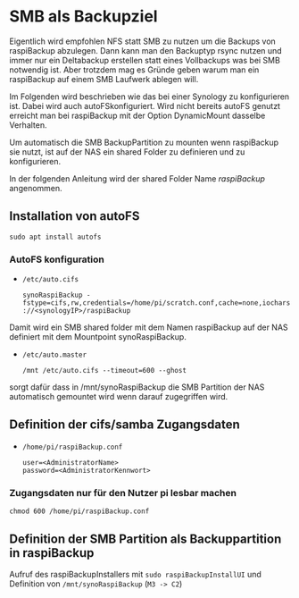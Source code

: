 # SMB als Backupziel

Eigentlich wird empfohlen NFS statt SMB zu nutzen um die Backups
von raspiBackup abzulegen.
Dann kann man den Backuptyp rsync nutzen und immer nur ein Deltabackup
erstellen statt eines Vollbackups was bei SMB notwendig ist.
Aber trotzdem mag es Gründe geben warum man ein raspiBackup auf einem
SMB Laufwerk ablegen will.

Im Folgenden wird beschrieben wie das bei einer Synology zu
konfigurieren ist. Dabei wird auch autoFSkonfiguriert. 
Wird nicht bereits autoFS genutzt erreicht man bei raspiBackup mit der
Option DynamicMount dasselbe Verhalten.

Um automatisch die SMB BackupPartition zu mounten wenn raspiBackup sie
nutzt, ist auf der NAS ein shared Folder zu definieren und zu
konfigurieren.

In der folgenden Anleitung wird der shared Folder Name *raspiBackup*
 angenommen.

## Installation von autoFS

  ```
  sudo apt install autofs
  ```

### AutoFS konfiguration

  - `/etc/auto.cifs`

    ```
    synoRaspiBackup -fstype=cifs,rw,credentials=/home/pi/scratch.conf,cache=none,iocharset=utf8,file_mode=0664,dir_mode=0775,vers=3.1.1,soft,iocharset=utf8 ://<synologyIP>/raspiBackup
    ```

Damit wird ein SMB shared folder mit dem Namen raspiBackup
auf der NAS definiert mit dem Mountpoint synoRaspiBackup.

  - `/etc/auto.master`

    ```
    /mnt /etc/auto.cifs --timeout=600 --ghost
    ```

sorgt dafür dass in /mnt/synoRaspiBackup die SMB Partition der NAS
automatisch gemountet wird wenn darauf zugegriffen wird.

## Definition der cifs/samba Zugangsdaten

  - `/home/pi/raspiBackup.conf`
    ```
    user=<AdministratorName>
    password=<AdministratorKennwort>
    ```

### Zugangsdaten nur für den Nutzer pi lesbar machen

```
chmod 600 /home/pi/raspiBackup.conf
```

## Definition der SMB Partition als Backuppartition in raspiBackup
   Aufruf des raspiBackupInstallers mit `sudo raspiBackupInstallUI`
und Definition von `/mnt/synoRaspiBackup` (`M3 -> C2`)

[.status]: rft
[.source]: https://www.linux-tips-and-tricks.de/de/raspibackupcategoried/687-raspibackup-nutzung-einer-synology-als-backupspace-mit-cifs-samba-und-autofs


